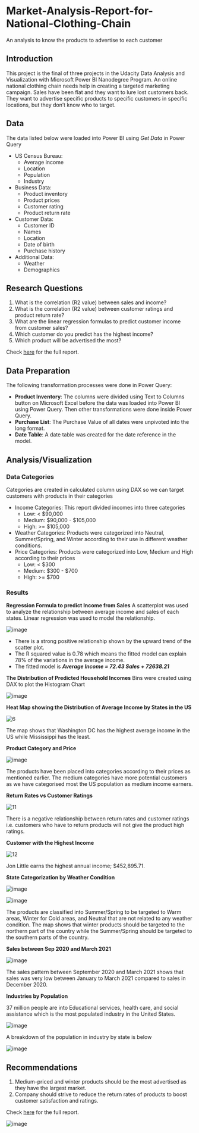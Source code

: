 # Market-Analysis-Report-for-National-Clothing-Chain
An analysis to know the products to advertise to each customer

## Introduction
This project is the final of three projects in the Udacity Data Analysis and Visualization with Microsoft Power BI Nanodegree Program. An online national clothing chain needs help in creating a targeted marketing campaign. Sales have been flat and they want to lure lost customers back. They want to advertise specific products to specific customers in specific locations, but they don’t know who to target.

## Data
The data listed below were loaded into Power BI using _Get Data_ in Power Query
* US Census Bureau:
  * Average income
  * Location
  * Population
  * Industry
* Business Data:
  * Product inventory
  * Product prices
  * Customer rating
  * Product return rate
* Customer Data:
  * Customer ID
  * Names
  * Location
  * Date of birth
  * Purchase history
* Additional Data:
  * Weather
  * Demographics

## Research Questions
1. What is the correlation (R2 value) between sales and income?
2. What is the correlation (R2 value) between customer ratings and product return rate?
3. What are the linear regression formulas to predict customer income from customer sales?
4. Which customer do you predict has the highest income?
5. Which product will be advertised the most?

Check [here](https://github.com/qudus-ade/Market-Analysis-Report-for-National-Clothing-Chain/blob/main/Market%20Analysis%20Report%20for%20National%20Clothing%20Chain.pbix) for the full report.

## Data Preparation
The following transformation processes were done in Power Query:
* **Product Inventory**: The columns were divided using Text to Columns button on Microsoft Excel before the data was loaded into Power BI using Power Query. Then other transformations were done inside Power Query.
* **Purchase List**: The Purchase Value of all dates were unpivoted into the long format.
* **Date Table**: A date table was created for the date reference in the model.

## Analysis/Visualization
### Data Categories
Categories are created in calculated column using DAX so we can target customers with products in their categories
* Income Categories: This report divided incomes into three categories
  * Low:    < $90,000
  * Medium: $90,000 - $105,000
  * High:   >= $105,000
* Weather Categories: Products were categorized into Neutral, Summer/Spring, and Winter according to their use in different weather conditions.
* Price Categories: Products were categorized into Low, Medium and High according to their prices
  * Low:		< $300
  * Medium:	$300 - $700
  * High: 	>= $700

### Results
**Regression Formula to predict Income from Sales**
A scatterplot was used to analyze the relationship between average income and sales of each states. Linear regression was used to model the relationship.

![image](https://user-images.githubusercontent.com/67699946/182250267-ada2c608-7665-4d1c-bf70-ff9c9921c194.png)

* There is a strong positive relationship shown by the upward trend of the scatter plot.
* The R squared value is 0.78 which means the fitted model can explain 78% of the variations in the average income.
* The fitted model is ***Average Income = 72.43 Sales + 72638.21***

**The Distribution of Predicted Household Incomes**
Bins were created using DAX to plot the Histogram Chart

![image](https://user-images.githubusercontent.com/67699946/182250963-370d0eb6-ee5f-4d72-933d-3ef563ce73ae.png)

**Heat Map showing the Distribution of Average Income by States in the US**

![6](https://user-images.githubusercontent.com/67699946/182706802-48622eae-09e0-4d44-9fb2-b51e191fd28e.PNG)

The map shows that Washington DC has the highest average income in the US while Mississippi has the least.

**Product Category and Price**

![image](https://user-images.githubusercontent.com/67699946/182707812-a7a0b597-0ec8-4376-9be3-5cece26eb0ae.png)

The products have been placed into categories according to their prices as mentioned earlier. The medium categories have more potential customers as we have categorised most the US population as medium income earners.

**Return Rates vs Customer Ratings**

![11](https://user-images.githubusercontent.com/67699946/182708466-0770c251-00e7-4f90-a224-825afae74076.PNG)

There is a negative relationship between return rates and customer ratings i.e. customers who have to return products will not give the product high ratings.

**Customer with the Highest Income**

![12](https://user-images.githubusercontent.com/67699946/182708893-f538fb76-d47f-4521-9ce5-b76b05244650.PNG)

Jon Little earns the highest annual income; $452,895.71.

**State Categorization by Weather Condition**

![image](https://user-images.githubusercontent.com/67699946/182709709-d53d2fbb-16c5-40d1-867a-c27ca3e2c716.png)

![image](https://user-images.githubusercontent.com/67699946/182709750-e6c49460-0c7e-4830-b276-35dfccf17b50.png)

The products are classified into Summer/Spring to be targeted to Warm areas, Winter for Cold areas, and Neutral that are not related to any weather condition. The map shows that winter products should be targeted to the northern part of the country while the Summer/Spring should be targeted to the southern parts of the country.

**Sales between Sep 2020 and March 2021**

![image](https://user-images.githubusercontent.com/67699946/182710122-0fb059d8-c94a-495f-8b1b-9ffe988fe00d.png)

The sales pattern between September 2020 and March 2021 shows that sales was very low between January to March 2021 compared to sales in December 2020.

**Industries by Population**

37 million people are into Educational services, health care, and social assistance which is the most populated industry in the United States.

![image](https://user-images.githubusercontent.com/67699946/182711159-f3a0dc4b-1e30-4d96-913e-c7f7716fa84c.png)

A breakdown of the population in industry by state is below

![image](https://user-images.githubusercontent.com/67699946/182711506-9de67114-721b-4976-acfe-b1c0fd84dcef.png)

## Recommendations
1.	Medium-priced and winter products should be the most advertised as they have the largest market.
2.	Company should strive to reduce the return rates of products to boost customer satisfaction and ratings.

Check [here](https://github.com/qudus-ade/Market-Analysis-Report-for-National-Clothing-Chain/blob/main/Market%20Analysis%20Report%20for%20National%20Clothing%20Chain.pbix) for the full report.

![image](https://user-images.githubusercontent.com/67699946/182713575-7ef0b9b8-ad8c-4453-b869-8af0453f4540.png)

